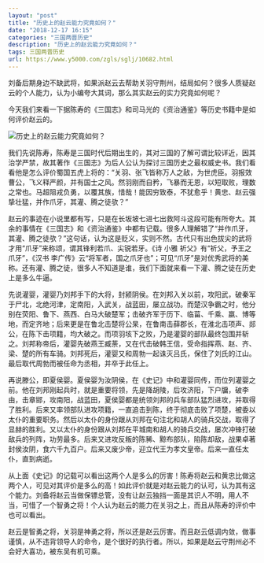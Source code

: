 ```yaml
---
layout: "post"
title: "历史上的赵云能力究竟如何？"
date: "2018-12-17 16:15"
categories: "三国两晋历史"
description: "历史上的赵云能力究竟如何？"
tags: 三国两晋历史
url: https://www.y5000.com/zgls/sglj/10682.html
---
```






刘备后期身边不缺武将，如果派赵云去帮助关羽守荆州，结局如何？很多人质疑赵云的个人能力，认为小编夸大其词，那么其实赵云的实力究竟如何呢？

今天我们来看一下据陈寿的《三国志》和司马光的《资治通鉴》等历史书籍中是如何评价赵云的。

![历史上的赵云能力究竟如何？](/uploads/allimg/170114/6-1F114143223416.JPG)

我们先说陈寿，陈寿是三国时代后期出生的，其对三国的了解可谓比较详近，因其治学严禁，故其著作《三国志》为后人公认为探讨三国历史之最权威史书。我们看看他是怎么评价蜀国五虎上将的：“关羽、张飞皆称万人之敌，为世虎臣。羽报效曹公，飞义释严颜，并有国士之风。然羽刚而自矜，飞暴而无恩，以短取败，理数之常也。马超阻戎负勇，以覆其族，惜哉！能因穷致泰，不犹愈乎！黄忠、赵云强挚壮猛，并作爪牙，其灌、腾之徒欤？”

赵云的事迹在小说里都有写，只是在长坂坡七进七出救阿斗这段可能有所夸大。其余的事情在《三国志》和《资治通鉴》中都有记载。很多人理解错了“并作爪牙，其灌、腾之徒欤？”这句话，认为这是贬义，实则不然。古代只有出色拔尖的武将才用“爪牙”来称颂，谓其锋利若爪、尖锐若牙。《诗
小雅 祈父》有“祈父，予王之爪牙”，《汉书
李广传》云“将军者，国之爪牙也”；可见“爪牙”是对优秀武将的美称。还有灌、腾之徒，很多人不知道是谁，我们下面就来看一下灌、腾之徒在历史上是多么牛逼。

先说灌婴，灌婴乃刘邦手下的大将，封颍阴侯。在刘邦入关以前，攻阳武，破秦军于尸北，北绝河津，定南阳，入武关，战蓝田，屡立战功。而楚汉争霸之时，他分别在荧阳、鲁下、燕西、白马大破楚军；击破齐军于历下、临菑、千乘、嬴、博等地，而定齐地；后来更是在鲁北击楚将公杲，在鲁南击薛郡长，在淮北击项声、郯公，在陈下击项籍，均大破之。而项羽垓下之败，乃是灌婴的部队最终包围并斩之。刘邦称帝后，灌婴先破燕王臧荼，又在代击破韩王信，受命指挥燕、赵、齐、梁、楚的所有车骑。刘邦死后，灌婴又和周勃一起诛灭吕氏，保住了刘氏的江山。最后取代周勃而被任命为丞相，并卒于此任上。

再说滕公，即夏侯婴。夏侯婴为汝阴侯，在《史记》中和灌婴同传，而位列灌婴之前。他在刘邦刚起兵时，就是重要将领，先是降胡陵，后攻济阳，下户牖，破李由，击章邯，攻南阳，战蓝田，夏侯婴都是统领刘邦的兵车部队猛烈进攻，并取得了胜利。后来又率领部队进攻项籍，一直追击到陈，终于彻底击败了项楚，被委以太仆的重要职务。然后以太仆的身份跟从刘邦在句注北和胡人的骑兵交战，取得了显赫的胜利。又以太仆的身份跟从刘邦在平城南和胡人的骑兵交战，屡次冲锋打破敌兵的列阵，功劳最多。后来又进攻反叛的陈豨、黥布部队，陷陈却敌，战果卓著封侯汝阴，食六千九百户。后来又废少帝，迎立代王为孝文皇帝。后来一直任太仆，直到病逝。

从上面《史记》的记载可以看出这两个人是多么的厉害！陈寿将赵云和黄忠比做这两个人，可见对其评价是多么的高！如此评价就是对赵云能力的认可，认为其有这个能力。刘备将赵云当做保镖总管，没有让赵云独挡一面是其识人不明，用人不当，可惜了一个智勇之将！个人认为赵云的能力在关羽之上，而且从陈寿的评价中也可以看出。

赵云是智勇之将，关羽是神勇之将，所以还是赵云厉害。而且赵云低调内敛，做事谨慎，从不违背领导人的命令，是个很好的执行者。所以，如果是赵云守荆州必不会好大喜功，被东吴有机可乘。
